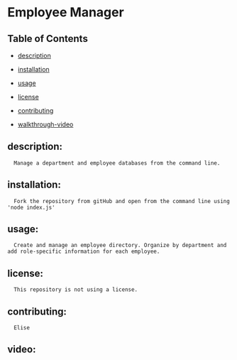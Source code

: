 # Employee Manager

  ## Table of Contents

  * [description](#description)

  * [installation](#installation)

  * [usage](#usage)
  
  * [license](#license)

  * [contributing](#contributing)

  * [walkthrough-video](#video)

  ## description:
      Manage a department and employee databases from the command line.

  ## installation:
      Fork the repository from gitHub and open from the command line using 'node index.js'

  ## usage:
      Create and manage an employee directory. Organize by department and add role-specific information for each employee.

  ## license:
      This repository is not using a license.

  ## contributing:
      Elise

  ## video:
      